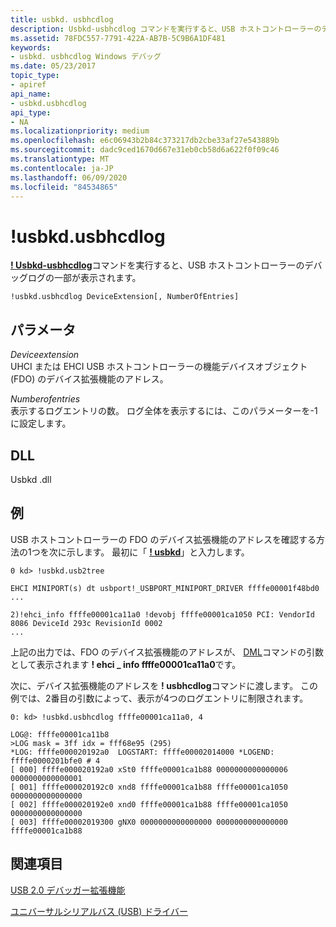 ```yaml
---
title: usbkd. usbhcdlog
description: Usbkd-usbhcdlog コマンドを実行すると、USB ホストコントローラーのデバッグログの一部が表示されます。
ms.assetid: 78FDC557-7791-422A-AB7B-5C9B6A1DF481
keywords:
- usbkd. usbhcdlog Windows デバッグ
ms.date: 05/23/2017
topic_type:
- apiref
api_name:
- usbkd.usbhcdlog
api_type:
- NA
ms.localizationpriority: medium
ms.openlocfilehash: e6c06943b2b84c373217db2cbe33af27e543889b
ms.sourcegitcommit: dadc9ced1670d667e31eb0cb58d6a622f0f09c46
ms.translationtype: MT
ms.contentlocale: ja-JP
ms.lasthandoff: 06/09/2020
ms.locfileid: "84534865"
---
```

# <a name="usbkdusbhcdlog"></a>!usbkd.usbhcdlog


[**! Usbkd-usbhcdlog**](-usbkd-usbhcdlog.md)コマンドを実行すると、USB ホストコントローラーのデバッグログの一部が表示されます。

```dbgcmd
!usbkd.usbhcdlog DeviceExtension[, NumberOfEntries]
```

## <a name="span-idddk__devobj_dbgspanspan-idddk__devobj_dbgspanparameters"></a><span id="ddk__devobj_dbg"></span><span id="DDK__DEVOBJ_DBG"></span>パラメータ


<span id="_______DeviceExtension______"></span><span id="_______deviceextension______"></span><span id="_______DEVICEEXTENSION______"></span>*Deviceextension*   
UHCI または EHCI USB ホストコントローラーの機能デバイスオブジェクト (FDO) のデバイス拡張機能のアドレス。

<span id="_______NumberOfEntries______"></span><span id="_______numberofentries______"></span><span id="_______NUMBEROFENTRIES______"></span>*Numberofentries*   
表示するログエントリの数。 ログ全体を表示するには、このパラメーターを-1 に設定します。

## <a name="span-iddllspanspan-iddllspandll"></a><span id="DLL"></span><span id="dll"></span>DLL


Usbkd .dll

<a name="examples"></a>例
--------

USB ホストコントローラーの FDO のデバイス拡張機能のアドレスを確認する方法の1つを次に示します。 最初に「 [**! usbkd**](-usbkd-usb2tree.md)」と入力します。

```dbgcmd
0 kd> !usbkd.usb2tree

EHCI MINIPORT(s) dt usbport!_USBPORT_MINIPORT_DRIVER ffffe00001f48bd0
...

2)!ehci_info ffffe00001ca11a0 !devobj ffffe00001ca1050 PCI: VendorId 8086 DeviceId 293c RevisionId 0002 
...
```

上記の出力では、FDO のデバイス拡張機能のアドレスが、 [DML](debugger-markup-language-commands.md)コマンドの引数として表示されます **! ehci \_ info ffffe00001ca11a0**です。

次に、デバイス拡張機能のアドレスを **! usbhcdlog**コマンドに渡します。 この例では、2番目の引数によって、表示が4つのログエントリに制限されます。

```dbgcmd
0: kd> !usbkd.usbhcdlog ffffe00001ca11a0, 4

LOG@: ffffe00001ca11b8 
>LOG mask = 3ff idx = fff68e95 (295)
*LOG: ffffe000020192a0  LOGSTART: ffffe00002014000 *LOGEND: ffffe0000201bfe0 # 4 
[ 000] ffffe000020192a0 xSt0 ffffe00001ca1b88 0000000000000006 0000000000000001 
[ 001] ffffe000020192c0 xnd8 ffffe00001ca1b88 ffffe00001ca1050 0000000000000000 
[ 002] ffffe000020192e0 xnd0 ffffe00001ca1b88 ffffe00001ca1050 0000000000000000 
[ 003] ffffe00002019300 gNX0 0000000000000000 0000000000000000 ffffe00001ca1b88 
```

## <a name="span-idsee_alsospansee-also"></a><span id="see_also"></span>関連項目


[USB 2.0 デバッガー拡張機能](usb-2-0-extensions.md)

[ユニバーサルシリアルバス (USB) ドライバー](https://docs.microsoft.com/windows-hardware/drivers/usbcon/)

 

 






